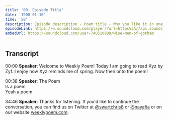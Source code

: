 ```yaml
---
title: '00: Episode Title'
date: '1900-01-16'
time: '50'
description: Episode description - Poem title - Why you like it in one sentence
episodeLink: https://w.soundcloud.com/player/?url=https%3A//api.soundcloud.com/tracks/739145023&color=%237d94c5&auto_play=false&hide_related=false&show_comments=true&show_user=true&show_reposts=false&show_teaser=true&visual=true
embedUrl: https://soundcloud.com/user-740510909/wise-men-of-gotham
---
```

## Transcript

00:00 **Speaker**: Welcome to Weekly Poem! Today I am going to read Xyz by Zyf. I enjoy how Xyz reminds me of spring. Now then onto the poem!

00:38 **Speaker**: The Poem  
Is a poem  
Yeah a poem  

34:46 **Speaker**: Thanks for listening. If you'd like to continue the conversation, you can find us on Twitter at [@swartchris8](https://twitter.com/swartchris8) or [@nayafia](https://twitter.com/nayafia) or on our website [weeklypoem.com](https://weeklypoem.com).
